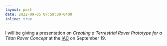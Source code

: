 ```yaml
---
layout: post
date: 2022-09-05 07:59:00-0400
inline: true
---
```


I will be giving a presentation on *Creating a Terrestrial Rover Prototype for a Titan Rover Concept* at the [IAC](https://iac2022.org/) on September 19.
